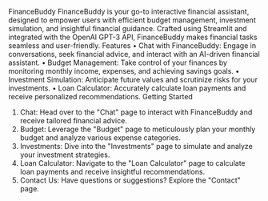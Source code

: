 FinanceBuddy
FinanceBuddy is your go-to interactive financial assistant, designed to empower users with efficient budget management, investment simulation, and insightful financial guidance. Crafted using Streamlit and integrated with the OpenAI GPT-3 API, FinanceBuddy makes financial tasks seamless and user-friendly.
Features
•	Chat with FinanceBuddy: Engage in conversations, seek financial advice, and interact with an AI-driven financial assistant.
•	Budget Management: Take control of your finances by monitoring monthly income, expenses, and achieving savings goals.
•	Investment Simulation: Anticipate future values and scrutinize risks for your investments.
•	Loan Calculator: Accurately calculate loan payments and receive personalized recommendations.
Getting Started
1.	Chat: Head over to the "Chat" page to interact with FinanceBuddy and receive tailored financial advice.
2.	Budget: Leverage the "Budget" page to meticulously plan your monthly budget and analyze various expense categories.
3.	Investments: Dive into the "Investments" page to simulate and analyze your investment strategies.
4.	Loan Calculator: Navigate to the "Loan Calculator" page to calculate loan payments and receive insightful recommendations.
5.	Contact Us: Have questions or suggestions? Explore the "Contact" page.